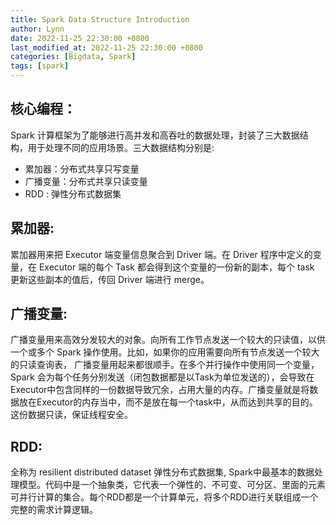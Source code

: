 ```yaml
---
title: Spark Data Structure Introduction
author: Lynn
date: 2022-11-25 22:30:00 +0800
last_modified_at: 2022-11-25 22:30:00 +0800
categories: [Bigdata, Spark]
tags: [spark]
---
```


## 核心编程：
Spark 计算框架为了能够进行高并发和高吞吐的数据处理，封装了三大数据结构，用于处理不同的应用场景。三大数据结构分别是:
  - 累加器：分布式共享只写变量
  - 广播变量：分布式共享只读变量
  - RDD : 弹性分布式数据集

## 累加器:
累加器用来把 Executor 端变量信息聚合到 Driver 端。在 Driver 程序中定义的变量，在 Executor 端的每个 Task 都会得到这个变量的一份新的副本，每个 task 更新这些副本的值后，传回 Driver 端进行 merge。

## 广播变量:
广播变量用来高效分发较大的对象。向所有工作节点发送一个较大的只读值，以供一个或多个 Spark 操作使用。比如，如果你的应用需要向所有节点发送一个较大的只读查询表， 广播变量用起来都很顺手。在多个并行操作中使用同一个变量，Spark 会为每个任务分别发送（闭包数据都是以Task为单位发送的），会导致在Executor中包含同样的一份数据导致冗余，占用大量的内存。广播变量就是将数据放在Executor的内存当中，而不是放在每一个task中，从而达到共享的目的。这份数据只读，保证线程安全。

## RDD:
全称为 resilient distributed dataset 弹性分布式数据集, Spark中最基本的数据处理模型。代码中是一个抽象类，它代表一个弹性的、不可变、可分区、里面的元素可并行计算的集合。每个RDD都是一个计算单元，将多个RDD进行关联组成一个完整的需求计算逻辑。